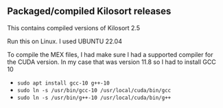 ## Packaged/compiled Kilosort releases

This contains compiled versions of Kilosort 2.5


Run this on Linux. I used UBUNTU 22.04

To compile the MEX files, I had make sure I had a supported compiler for the CUDA version.
In my case that was version 11.8 so I had to install GCC 10

   - `sudo apt install gcc-10 g++-10`
   - `sudo ln -s /usr/bin/gcc-10 /usr/local/cuda/bin/gcc`
   - `sudo ln -s /usr/bin/g++-10 /usr/local/cuda/bin/g++`
   